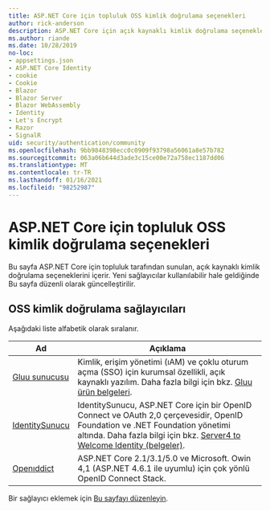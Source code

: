 ```yaml
---
title: ASP.NET Core için topluluk OSS kimlik doğrulama seçenekleri
author: rick-anderson
description: ASP.NET Core için açık kaynaklı kimlik doğrulama seçeneklerini bulun.
ms.author: riande
ms.date: 10/28/2019
no-loc:
- appsettings.json
- ASP.NET Core Identity
- cookie
- Cookie
- Blazor
- Blazor Server
- Blazor WebAssembly
- Identity
- Let's Encrypt
- Razor
- SignalR
uid: security/authentication/community
ms.openlocfilehash: 9bb9848398ecc0c0909f93798a56061a8e57b782
ms.sourcegitcommit: 063a06b644d3ade3c15ce00e72a758ec1187dd06
ms.translationtype: MT
ms.contentlocale: tr-TR
ms.lasthandoff: 01/16/2021
ms.locfileid: "98252987"
---
```

# <a name="community-oss-authentication-options-for-aspnet-core"></a>ASP.NET Core için topluluk OSS kimlik doğrulama seçenekleri

Bu sayfa ASP.NET Core için topluluk tarafından sunulan, açık kaynaklı kimlik doğrulama seçeneklerini içerir. Yeni sağlayıcılar kullanılabilir hale geldiğinde Bu sayfa düzenli olarak güncelleştirilir.

## <a name="oss-authentication-providers"></a>OSS kimlik doğrulama sağlayıcıları

Aşağıdaki liste alfabetik olarak sıralanır.

| Ad | Açıklama |
| ---- | ----------- |
| [Gluu sunucusu](https://gluu.org/) | Kimlik, erişim yönetimi (ıAM) ve çoklu oturum açma (SSO) için kurumsal özellikli, açık kaynaklı yazılım. Daha fazla bilgi için bkz. [Gluu ürün belgeleri](https://gluu.org/docs/). |
| [IdentitySunucu](https://identityserver.io/) | IdentitySunucu, ASP.NET Core için bir OpenID Connect ve OAuth 2,0 çerçevesidir, OpenID Foundation ve .NET Foundation yönetimi altında. Daha fazla bilgi için bkz. [Server4 to Welcome Identity (belgeler)](https://identityserver4.readthedocs.io/en/latest/). |
| [Openıddict](https://github.com/openiddict/openiddict-core) | ASP.NET Core 2.1/3.1/5.0 ve Microsoft. Owin 4,1 (ASP.NET 4.6.1 ile uyumlu) için çok yönlü OpenID Connect Stack. |

Bir sağlayıcı eklemek için [Bu sayfayı düzenleyin](https://github.com/login?return_to=https%3A%2F%2Fgithub.com%2Faspnet%2FDocs%2Fedit%2Fmaster%2Faspnetcore%2Fsecurity%2Fauthentication%2Fcommunity.md).
